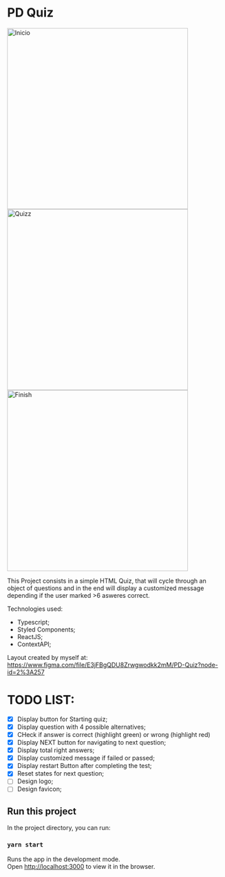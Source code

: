 # PD Quiz

<img width="420" alt="Inicio" src="https://user-images.githubusercontent.com/33607358/143507450-86716b4f-8e8a-40e2-af40-fdd1d389251c.png"> <img width="420" alt="Quizz" src="https://user-images.githubusercontent.com/33607358/143507453-351f576a-2aad-4085-9fa6-f2f69df1cb1f.png"> <img width="420" alt="Finish" src="https://user-images.githubusercontent.com/33607358/143507454-e2467308-5110-42ef-aef9-f4a88edf5214.png">

This Project consists in a simple HTML Quiz, that will cycle through an object of questions and in the end will display a customized message depending if the user marked >6 asweres correct.

Technologies used:

- Typescript;
- Styled Components;
- ReactJS;
- ContextAPI;

Layout created by myself at: https://www.figma.com/file/E3jFBgQDU8Zrwgwodkk2mM/PD-Quiz?node-id=2%3A257

# TODO LIST:

- [x] Display button for Starting quiz;
- [x] Display question with 4 possible alternatives;
- [x] CHeck if answer is correct (highlight green) or wrong (highlight red)
- [x] Display NEXT button for navigating to next question;
- [x] Display total right answers;
- [x] Display customized message if failed or passed;
- [x] Display restart Button after completing the test;
- [x] Reset states for next question;
- [ ] Design logo;
- [ ] Design favicon;

## Run this project

In the project directory, you can run:

### `yarn start`

Runs the app in the development mode.\
Open [http://localhost:3000](http://localhost:3000) to view it in the browser.
